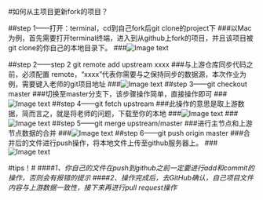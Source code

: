 #如何从主项目更新fork的项目？


##step 1——打开：terminal，cd到自己fork后git clone的project下
###以Mac为例，首先需要打开terminal终端，进入到从github上fork的项目，并且该项目被git clone的你自己的本地目录下。
###![Image text](https://ws4.sinaimg.cn/large/006tNc79gy1fieu7pcpwzj31kw14cwpc.jpg)

##step 2——step 2 git remote add upstream xxxx
###与上游仓库同步代码之前，必须配置 remote，“xxxx”代表你需要与之保持同步的数据源，本次作业为例，需要键入老师的git项目地址
###![Image text](https://ws3.sinaimg.cn/large/006tNc79gy1fieups178zj31kw0v5kdu.jpg)
##step 3——git checkout master
###切换至master分支下，该步骤操作简单，直接操作即可
###![Image text](https://ws3.sinaimg.cn/large/006tNc79gy1fieuxltln2j31ka0qqadc.jpg)
##step 4——git fetch upstream
###此操作的意思是取上游数据，简而言之，就是将老师的问题，下载至你的本地
###![Image text](https://ws2.sinaimg.cn/large/006tNc79gy1fiev8mx50ij31kw0u8wnj.jpg)
###![Image text](https://ws4.sinaimg.cn/large/006tNc79gy1fiev3jpzpvj31kw0kr79w.jpg)
##step 5——git merge upstream/master
###进行主节点和上游节点数据的合并
###![Image text](https://ws3.sinaimg.cn/large/006tNc79gy1fieva0qgf6j31kw0u8wnj.jpg)
##step 6——git push origin master
###合并后的文件进行push操作，将本地文件上传至github服务器上。
###![Image text](https://ws3.sinaimg.cn/large/006tNc79gy1fieve5w7kaj31kw0xj16i.jpg)


#tips！#
####*1、你自己的文件在push到github之前一定要进行add和commit的操作，否则会有报错的提示*
####*2、操作完成后，去GitHub确认，自己项目文件内容与上游数据一致性，接下来再进行pull request操作*
